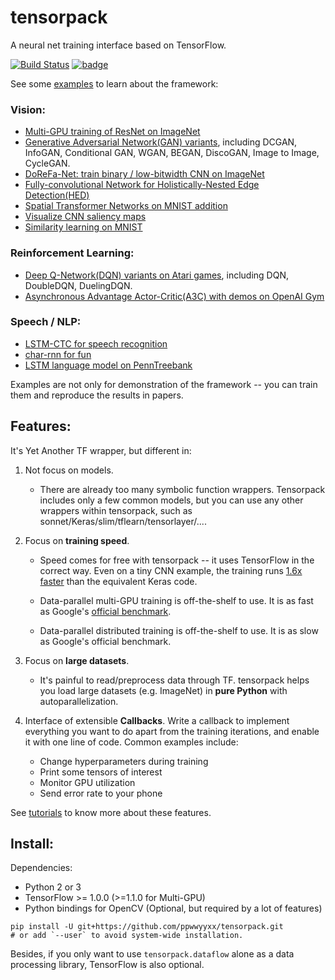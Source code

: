 # tensorpack
A neural net training interface based on TensorFlow.

[![Build Status](https://travis-ci.org/ppwwyyxx/tensorpack.svg?branch=master)](https://travis-ci.org/ppwwyyxx/tensorpack)
[![badge](https://readthedocs.org/projects/pip/badge/?version=latest)](http://tensorpack.readthedocs.io/en/latest/index.html)

See some [examples](examples) to learn about the framework:

### Vision:
+ [Multi-GPU training of ResNet on ImageNet](examples/ResNet)
+ [Generative Adversarial Network(GAN) variants](examples/GAN), including DCGAN, InfoGAN, Conditional GAN, WGAN, BEGAN, DiscoGAN, Image to Image, CycleGAN.
+ [DoReFa-Net: train binary / low-bitwidth CNN on ImageNet](examples/DoReFa-Net)
+ [Fully-convolutional Network for Holistically-Nested Edge Detection(HED)](examples/HED)
+ [Spatial Transformer Networks on MNIST addition](examples/SpatialTransformer)
+ [Visualize CNN saliency maps](examples/Saliency)
+ [Similarity learning on MNIST](examples/SimilarityLearning)

### Reinforcement Learning:
+ [Deep Q-Network(DQN) variants on Atari games](examples/DeepQNetwork), including DQN, DoubleDQN, DuelingDQN.
+ [Asynchronous Advantage Actor-Critic(A3C) with demos on OpenAI Gym](examples/A3C-Gym)

### Speech / NLP:
+ [LSTM-CTC for speech recognition](examples/CTC-TIMIT)
+ [char-rnn for fun](examples/Char-RNN)
+ [LSTM language model on PennTreebank](examples/PennTreebank)

Examples are not only for demonstration of the framework -- you can train them and reproduce the results in papers.

## Features:

It's Yet Another TF wrapper, but different in:
1. Not focus on models.
	+ There are already too many symbolic function wrappers.
		Tensorpack includes only a few common models,
	  but you can use any other wrappers within tensorpack, such as sonnet/Keras/slim/tflearn/tensorlayer/....

2. Focus on __training speed__.
	+	Speed comes for free with tensorpack -- it uses TensorFlow in the correct way.
	  Even on a tiny CNN example, the training runs [1.6x faster](https://gist.github.com/ppwwyyxx/8d95da79f8d97036a7d67c2416c851b6) than the equivalent Keras code.

	+ Data-parallel multi-GPU training is off-the-shelf to use. It is as fast as Google's [official benchmark](https://www.tensorflow.org/performance/benchmarks).

	+ Data-parallel distributed training is off-the-shelf to use. It is as slow as Google's official benchmark.

3. Focus on __large datasets__.
	+ It's painful to read/preprocess data through TF. tensorpack helps you load large datasets (e.g. ImageNet) in __pure Python__ with autoparallelization.

4. Interface of extensible __Callbacks__.
	Write a callback to implement everything you want to do apart from the training iterations, and
	enable it with one line of code. Common examples include:
	+ Change hyperparameters during training
	+ Print some tensors of interest
	+ Monitor GPU utilization
	+ Send error rate to your phone

See [tutorials](http://tensorpack.readthedocs.io/en/latest/tutorial/index.html) to know more about these features.

## Install:

Dependencies:

+ Python 2 or 3
+ TensorFlow >= 1.0.0 (>=1.1.0 for Multi-GPU)
+ Python bindings for OpenCV (Optional, but required by a lot of features)
```
pip install -U git+https://github.com/ppwwyyxx/tensorpack.git
# or add `--user` to avoid system-wide installation.
```
Besides, if you only want to use `tensorpack.dataflow` alone as a data processing library, TensorFlow is also optional.
